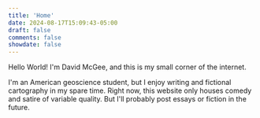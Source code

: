 ```yaml
---
title: 'Home'
date: 2024-08-17T15:09:43-05:00
draft: false
comments: false
showdate: false
---
```


Hello World! I'm David McGee, and this is my small corner of the internet. 

I'm an American geoscience student, but I enjoy writing and fictional cartography in my spare time. Right now, this website only houses comedy and satire of variable quality. But I'll probably post essays or fiction in the future.
